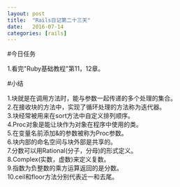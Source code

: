 ```yaml
---
layout: post
title:  "Rails日记第二十三天"
date:   2016-07-14
categories: [rails]
---
```


#今日任务

1.看完"Ruby基础教程"第11，12章。  

#小结

1.块就是在调用方法时，能与参数一起传递的多个处理的集合。  
2.在接收块的方法中，实现了循环处理的方法称为迭代器。  
3.块经常被用来在sort方法中自定义排列顺序。  
4.Proc对象是能让块作为对象在程序中使用的类。  
5.在变量名前添加&的参数被称为Proc参数。  
6.块内部的命名空间与块外部是共享的。  
7.分数可以用Rational(分子，分母)的形式定义。  
8.Complex(实数，虚数)来定义复数。  
9.指数为负整数的乘方运算返回的是分数。  
10.ceil和floor方法分别代表近一和去尾。  
